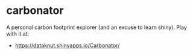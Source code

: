 # carbonator

A personal carbon footprint explorer (and an excuse to learn shiny). Play with it at:

  * https://dataknut.shinyapps.io/Carbonator/